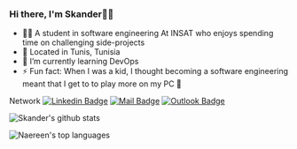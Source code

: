 ### Hi there, I'm Skander👋🏽

- 👨‍💻 A student in software engineering At INSAT  who enjoys spending time on challenging side-projects
- 📍 Located in Tunis, Tunisia
- 🌱 I’m currently learning DevOps
- ⚡ Fun fact: When I was a kid, I thought becoming a software engineering meant that I get to to play more on my PC 🤣

Network
[![Linkedin Badge](https://img.shields.io/badge/-Skander-0e76a8?style=flat&labelColor=0e76a8&logo=linkedin&logoColor=white)](https://www.linkedin.com/in/skandertrifa/)
[![Mail Badge](https://img.shields.io/badge/-skandertrifa-c0392b?style=flat&labelColor=c0392b&logo=gmail&logoColor=white)](mailto:trifa.skander@insat.u-carthage.tn)
[![Outlook Badge](https://img.shields.io/badge/skanderInsat-0078D4?style=flat&labelColor=microsoft-outlook&logoColor=white)](mailto:skander.trifa@gmail.com)


![Skander's github stats](https://github-readme-stats.vercel.app/api?username=skandertrifa&theme=blue-green)

![Naereen's top languages](https://github-readme-stats.vercel.app/api/top-langs/?username=skandertrifa&theme=blue-green)

